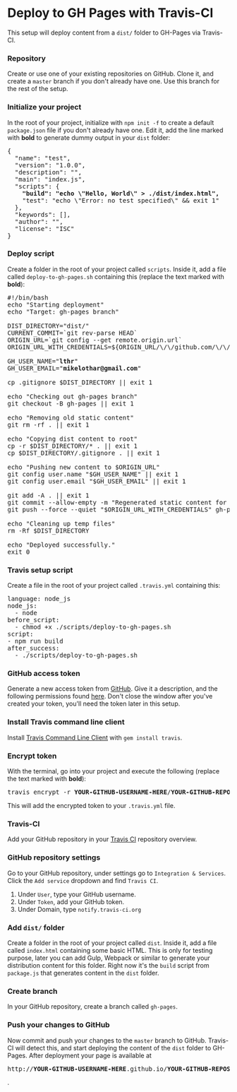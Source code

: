# Deploy to GH Pages with Travis-CI

This setup will deploy content from a `dist/` folder to GH-Pages via Travis-CI.

### Repository
Create or use one of your existing repositories on GitHub. Clone it, and create a `master` branch if you don't already have one. Use this branch for the rest of the setup.

### Initialize your project
In the root of your project, initialize with `npm init -f` to create a default `package.json` file if you don't already have one. Edit it, add the line marked with **bold** to generate dummy output in your `dist` folder:

<pre>
{
  "name": "test",
  "version": "1.0.0",
  "description": "",
  "main": "index.js",
  "scripts": {
    <b>"build": "echo \"Hello, World\" > ./dist/index.html",</b>
    "test": "echo \"Error: no test specified\" && exit 1"
  },
  "keywords": [],
  "author": "",
  "license": "ISC"
}
</pre>

### Deploy script
Create a folder in the root of your project called `scripts`. Inside it, add a file called `deploy-to-gh-pages.sh` containing this (replace the text marked with **bold**):

<pre>
#!/bin/bash
echo "Starting deployment"
echo "Target: gh-pages branch"

DIST_DIRECTORY="dist/"
CURRENT_COMMIT=`git rev-parse HEAD`
ORIGIN_URL=`git config --get remote.origin.url`
ORIGIN_URL_WITH_CREDENTIALS=${ORIGIN_URL/\/\/github.com/\/\/$GITHUB_TOKEN@github.com}

GH_USER_NAME="<b>lthr</b>"
GH_USER_EMAIL="<b>mikelothar@gmail.com</b>"

cp .gitignore $DIST_DIRECTORY || exit 1

echo "Checking out gh-pages branch"
git checkout -B gh-pages || exit 1

echo "Removing old static content"
git rm -rf . || exit 1

echo "Copying dist content to root"
cp -r $DIST_DIRECTORY/* . || exit 1
cp $DIST_DIRECTORY/.gitignore . || exit 1

echo "Pushing new content to $ORIGIN_URL"
git config user.name "$GH_USER_NAME" || exit 1
git config user.email "$GH_USER_EMAIL" || exit 1

git add -A . || exit 1
git commit --allow-empty -m "Regenerated static content for $CURRENT_COMMIT" || exit 1
git push --force --quiet "$ORIGIN_URL_WITH_CREDENTIALS" gh-pages > /dev/null 2>&1

echo "Cleaning up temp files"
rm -Rf $DIST_DIRECTORY

echo "Deployed successfully."
exit 0
</pre>


### Travis setup script
Create a file in the root of your project called `.travis.yml` containing this:

<pre>
language: node_js
node_js:
  - node
before_script:
  - chmod +x ./scripts/deploy-to-gh-pages.sh
script:
- npm run build
after_success:
  - ./scripts/deploy-to-gh-pages.sh
</pre>

### GitHub access token
Generate a new access token from [GitHub](https://github.com/settings/tokens/new). Give it a description, and the following permissions found [here](https://docs.travis-ci.com/user/github-oauth-scopes/). Don't close the window after you've created your token, you'll need the token later in this setup.

### Install Travis command line client
Install [Travis Command Line Client](https://github.com/travis-ci/travis.rb#readme) with `gem install travis`.

### Encrypt token
With the terminal, go into your project and execute the following (replace the text marked with **bold**):
<pre>
travis encrypt -r <b>YOUR-GITHUB-USERNAME-HERE</b>/<b>YOUR-GITHUB-REPOSITORY-NAME-HERE</b> GITHUB_TOKEN=<b>YOUR-GITHUB-TOKEN-HERE</b> --add
</pre>
This will add the encrypted token to your `.travis.yml` file.

### Travis-CI
Add your GitHub repository in your [Travis CI](https://travis-ci.org/profile) repository overview.

### GitHub repository settings
Go to your GitHub repository, under settings go to `Integration & Services`. Click the `Add service` dropdown and find `Travis CI`.

1. Under `User`, type your GitHub username.
2. Under `Token`, add your GitHub token.
3. Under Domain, type `notify.travis-ci.org`

### Add `dist/` folder
Create a folder in the root of your project called `dist`. Inside it, add a file called `index.html` containing some basic HTML. This is only for testing purpose, later you can add Gulp, Webpack or similar to generate your distribution content for this folder. Right now it's the `build` script from `package.js` that generates content in the `dist` folder.

### Create branch
In your GitHub repository, create a branch called `gh-pages`.

### Push your changes to GitHub
Now commit and push your changes to the `master` branch to GitHub. Travis-CI will detect this, and start deploying the content of the `dist` folder to GH-Pages. After deployment your page is available at <pre>http://<b>YOUR-GITHUB-USERNAME-HERE</b>.github.io/<b>YOUR-GITHUB-REPOSITORY-NAME-HERE</b></pre>.

